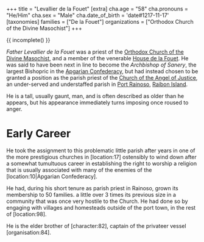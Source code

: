 +++
title = "Levallier de la Fouet"
[extra]
cha.age = "58"
cha.pronouns = "He/Him"
cha.sex = "Male"
cha.date_of_birth = 'date#1217-11-17'
[taxonomies]
families = ["De la Fouet"]
organizations = ["Orthodox Church of the Divine Masochist"]
+++

{{ incomplete() }}

_Father Levallier de la Fouet_ was a priest of the [Orthodox Church of the Divine Masochist](@/religions/orthodox-divine-masochist.md), and a member of the venerable [House de la Fouet](@/families/de-la-fouet.md). He was said to have been next in line to become the _Archbishop of Sanery_, the largest
Bishopric in the [Apgarian Confederacy](@/locations/apgar.md), but had instead chosen to be granted a position as the parish priest of the [Church of the Angel of Justice](@/locations/church-of-the-angel-of-justice.md), an under-served and understaffed parish in [Port Rainoso](@/locations/port-rainoso.md), [Raibon Island](@/locations/raibon-island.md).

He is a tall, usually gaunt, man, and is often described as older than he appears, 
but his appearance immediately turns imposing once roused to anger.
# Early Career
He took the assignment to this problematic little parish after years in one of the more prestigious churches in \[location:17\] ostensibly to wind down after a somewhat tumultuous career in establishing the right to worship a religion that is usually associated with many of the enemies of the \[location:10|Apgarian Confederacy\].

He had, during his short tenure as parish priest in Rainoso, grown its membership to 50 families. a little over 3 times its previous size in a community that was once very hostile to the Church. He had done so by engaging with villages and homesteads outside of the port town, in the rest of \[location:98\].

He is the elder brother of \[character:82\], captain of the privateer vessel \[organisation:84\].
